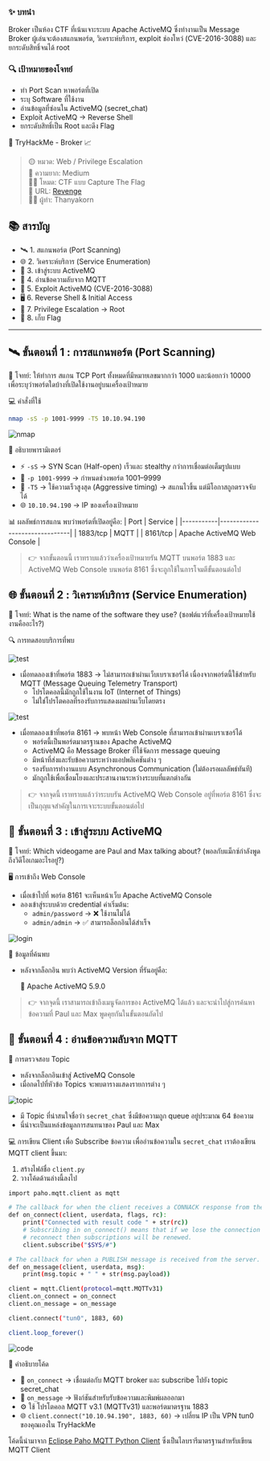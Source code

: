 ### ✨ บทนำ
Broker เป็นห้อง CTF ที่เน้นเจาะระบบ Apache ActiveMQ ซึ่งทำงานเป็น Message Broker ผู้เล่นจะต้องสแกนพอร์ต, วิเคราะห์บริการ, exploit ช่องโหว่ (CVE-2016-3088) และยกระดับสิทธิ์จนได้ root

### 🔍 เป้าหมายของโจทย์
- ทำ Port Scan หาพอร์ตที่เปิด
- ระบุ Software ที่ใช้งาน
- อ่านข้อมูลที่ซ่อนใน ActiveMQ (secret_chat)
- Exploit ActiveMQ → Reverse Shell
- ยกระดับสิทธิ์เป็น Root และดึง Flag

🧠 TryHackMe - Broker 📈

> 🟡 หมวด: Web / Privilege Escalation  
> 🧩 ความยาก: Medium  
> 🕵️‍♂️ โหมด: CTF แบบ Capture The Flag  
> 🧩 URL: [Revenge](https://tryhackme.com/room/broker)  
> 👨‍💻 ผู้ทำ: Thanyakorn

## 📚 สารบัญ

- 🛰️ 1. สแกนพอร์ต (Port Scanning)
- 🌐 2. วิเคราะห์บริการ (Service Enumeration)
- 🔐 3. เข้าสู่ระบบ ActiveMQ
- 📡 4. อ่านข้อความลับจาก MQTT
- 🚪 5. Exploit ActiveMQ (CVE-2016-3088)
- 🖥️ 6. Reverse Shell & Initial Access
- 🔼 7. Privilege Escalation → Root
- 🏁 8. เก็บ Flag

---

## 🛰️ ขั้นตอนที่ 1 : การสแกนพอร์ต (Port Scanning)

📌 โจทย์:
ให้ทำการ สแกน TCP Port ทั้งหมดที่มีหมายเลขมากกว่า 1000 และน้อยกว่า 10000 เพื่อระบุว่าพอร์ตใดบ้างที่เปิดใช้งานอยู่บนเครื่องเป้าหมาย

💻 คำสั่งที่ใช้

```bash
nmap -sS -p 1001-9999 -T5 10.10.94.190
```

![nmap](images/1.png)

🧩 อธิบายพารามิเตอร์
- ⚡ `-sS` → SYN Scan (Half-open) เร็วและ stealthy กว่าการเชื่อมต่อเต็มรูปแบบ
- 🎯 `-p 1001-9999` → กำหนดช่วงพอร์ต 1001–9999
- 🚀 `-T5` → ใช้ความเร็วสูงสุด (Aggressive timing) → สแกนไวขึ้น แต่มีโอกาสถูกตรวจจับได้
- 🌐 `10.10.94.190` → IP ของเครื่องเป้าหมาย

📊 ผลลัพธ์การสแกน
พบว่าพอร์ตที่เปิดอยู่คือ: 
| Port      | Service                       |
|-----------|-------------------------------|
| 1883/tcp | MQTT                          |
| 8161/tcp | Apache ActiveMQ Web Console   |

> 👉 จากขั้นตอนนี้ เราทราบแล้วว่าเครื่องเป้าหมายรัน MQTT บนพอร์ต 1883 และ ActiveMQ Web Console บนพอร์ต 8161 ซึ่งจะถูกใช้ในการโจมตีขั้นตอนต่อไป

## 🌐 ขั้นตอนที่ 2 : วิเคราะห์บริการ (Service Enumeration)

📌 โจทย์:
What is the name of the software they use? (ซอฟต์แวร์ที่เครื่องเป้าหมายใช้งานคืออะไร?)

🔍 การทดสอบบริการที่พบ

![test](images/2.png)

- เมื่อทดลองเข้าที่พอร์ต 1883 → ไม่สามารถเข้าผ่านเว็บเบราเซอร์ได้ เนื่องจากพอร์ตนี้ใช้สำหรับ MQTT (Message Queuing Telemetry Transport)
  - โปรโตคอลนี้มักถูกใช้ในงาน IoT (Internet of Things)
  - ไม่ใช่โปรโตคอลที่รองรับการแสดงผลผ่านเว็บโดยตรง
 
![test](images/3.png)

- เมื่อทดลองเข้าที่พอร์ต 8161 → พบหน้า Web Console ที่สามารถเข้าผ่านเบราเซอร์ได้
  - พอร์ตนี้เป็นพอร์ตมาตรฐานของ Apache ActiveMQ
  - ActiveMQ คือ Message Broker ที่ใช้จัดการ message queuing
  - มีหน้าที่ส่งและรับข้อความระหว่างแอปพลิเคชันต่าง ๆ
  - รองรับการทำงานแบบ Asynchronous Communication (ไม่ต้องรอผลลัพธ์ทันที)
  - มักถูกใช้เพื่อเชื่อมโยงและประสานงานระหว่างระบบที่แตกต่างกัน
 
> 👉 จากจุดนี้ เราทราบแล้วว่าระบบรัน ActiveMQ Web Console อยู่ที่พอร์ต 8161 ซึ่งจะเป็นกุญแจสำคัญในการเจาะระบบขั้นตอนต่อไป

## 🔐 ขั้นตอนที่ 3 : เข้าสู่ระบบ ActiveMQ

📌 โจทย์:
Which videogame are Paul and Max talking about? (พอลกับแม็กซ์กำลังพูดถึงวิดีโอเกมอะไรอยู่?)

🖥️ การเข้าถึง Web Console
- เมื่อเข้าไปที่ พอร์ต 8161 จะเห็นหน้าเว็บ Apache ActiveMQ Console
- ลองเข้าสู่ระบบด้วย credential ค่าเริ่มต้น:
  - `admin/password` → ❌ ใช้งานไม่ได้
  - `admin/admin` → ✅ สามารถล็อกอินได้สำเร็จ

![login](images/4.png)

🔎 ข้อมูลที่ค้นพบ
- หลังจากล็อกอิน พบว่า ActiveMQ Version ที่รันอยู่คือ:
  
  🧩 Apache ActiveMQ 5.9.0

> 👉 จากจุดนี้ เราสามารถเข้าถึงเมนูจัดการของ ActiveMQ ได้แล้ว และจะนำไปสู่การค้นหาข้อความที่ Paul และ Max พูดคุยกันในขั้นตอนถัดไป

## 📡 ขั้นตอนที่ 4 : อ่านข้อความลับจาก MQTT

🔎 การตรวจสอบ Topic
- หลังจากล็อกอินเข้าสู่ ActiveMQ Console
- เมื่อกดไปที่หัวข้อ Topics จะพบตารางแสดงรายการต่าง ๆ

![topic](images/5.png)

- มี Topic ที่น่าสนใจชื่อว่า `secret_chat` ซึ่งมีข้อความถูก queue อยู่ประมาณ 64 ข้อความ
- นี่น่าจะเป็นแหล่งข้อมูลการสนทนาของ Paul และ Max

💻 การเขียน Client เพื่อ Subscribe ข้อความ
เพื่ออ่านข้อความใน `secret_chat` เราต้องเขียน MQTT client ขึ้นมา:
1. สร้างไฟล์ชื่อ `client.py`
2. วางโค้ดด้านล่างนี้ลงไป

```bash
import paho.mqtt.client as mqtt

# The callback for when the client receives a CONNACK response from the server.
def on_connect(client, userdata, flags, rc):
    print("Connected with result code " + str(rc))
    # Subscribing in on_connect() means that if we lose the connection and
    # reconnect then subscriptions will be renewed.
    client.subscribe("$SYS/#")

# The callback for when a PUBLISH message is received from the server.
def on_message(client, userdata, msg):
    print(msg.topic + " " + str(msg.payload))

client = mqtt.Client(protocol=mqtt.MQTTv31)
client.on_connect = on_connect
client.on_message = on_message

client.connect("tun0", 1883, 60)

client.loop_forever()
```

![code](images/6.png)

📝 คำอธิบายโค้ด
- 📡 `on_connect` → เชื่อมต่อกับ MQTT broker และ subscribe ไปยัง topic secret_chat
- 📩 `on_message` → ฟังก์ชันสำหรับรับข้อความและพิมพ์ผลออกมา
- ⚙️ ใช้ โปรโตคอล MQTT v3.1 (MQTTv31) และพอร์ตมาตรฐาน 1883
- 🌐 `client.connect("10.10.94.190", 1883, 60)` → เปลี่ยน IP เป็น VPN tun0 ของคุณเองใน TryHackMe

โค้ดนี้นำมาจาก [Eclipse Paho MQTT Python Client](https://github.com/eclipse-paho/paho.mqtt.python#getting-started) ซึ่งเป็นไลบรารีมาตรฐานสำหรับเขียน MQTT Client
